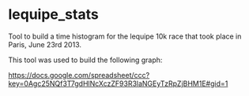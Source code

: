 lequipe_stats
=============

Tool to build a time histogram for the lequipe 10k race that took place in Paris, June 23rd 2013.

This tool was used to build the following graph:

https://docs.google.com/spreadsheet/ccc?key=0Agc25NQf3T7gdHlNcXczZF93R3laNGEyTzRpZjBHM1E#gid=1

